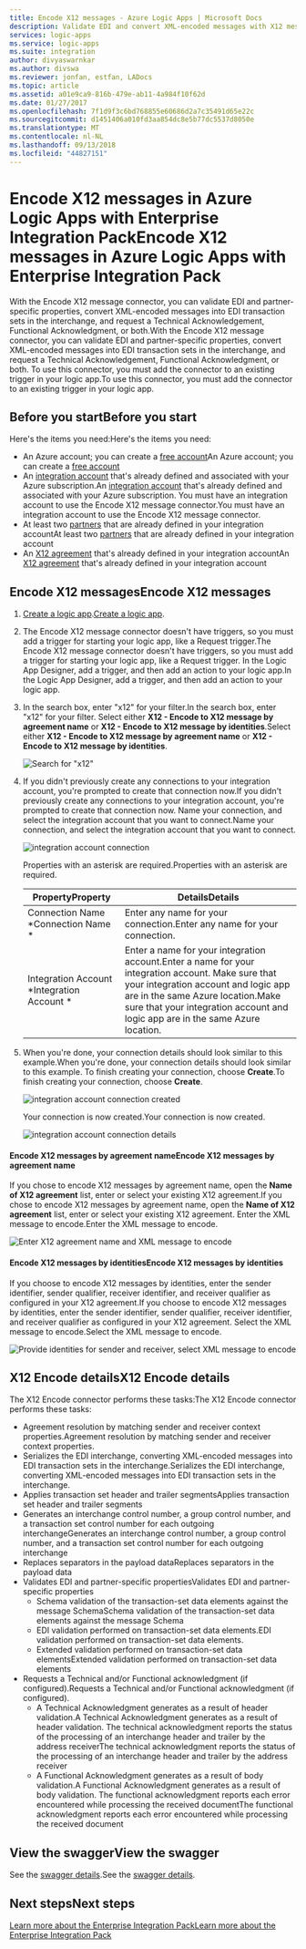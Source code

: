 ```yaml
---
title: Encode X12 messages - Azure Logic Apps | Microsoft Docs
description: Validate EDI and convert XML-encoded messages with X12 message encoder in Azure Logic Apps with Enterprise Integration Pack
services: logic-apps
ms.service: logic-apps
ms.suite: integration
author: divyaswarnkar
ms.author: divswa
ms.reviewer: jonfan, estfan, LADocs
ms.topic: article
ms.assetid: a01e9ca9-816b-479e-ab11-4a984f10f62d
ms.date: 01/27/2017
ms.openlocfilehash: 7f1d9f3c6bd768855e60686d2a7c35491d65e22c
ms.sourcegitcommit: d1451406a010fd3aa854dc8e5b77dc5537d8050e
ms.translationtype: MT
ms.contentlocale: nl-NL
ms.lasthandoff: 09/13/2018
ms.locfileid: "44827151"
---
```

# <a name="encode-x12-messages-in-azure-logic-apps-with-enterprise-integration-pack"></a><span data-ttu-id="e5c06-103">Encode X12 messages in Azure Logic Apps with Enterprise Integration Pack</span><span class="sxs-lookup"><span data-stu-id="e5c06-103">Encode X12 messages in Azure Logic Apps with Enterprise Integration Pack</span></span>

<span data-ttu-id="e5c06-104">With the Encode X12 message connector, you can validate EDI and partner-specific properties, convert XML-encoded messages into EDI transaction sets in the interchange, and request a Technical Acknowledgement, Functional Acknowledgment, or both.</span><span class="sxs-lookup"><span data-stu-id="e5c06-104">With the Encode X12 message connector, you can validate EDI and partner-specific properties, convert XML-encoded messages into EDI transaction sets in the interchange, and request a Technical Acknowledgement, Functional Acknowledgment, or both.</span></span>
<span data-ttu-id="e5c06-105">To use this connector, you must add the connector to an existing trigger in your logic app.</span><span class="sxs-lookup"><span data-stu-id="e5c06-105">To use this connector, you must add the connector to an existing trigger in your logic app.</span></span>

## <a name="before-you-start"></a><span data-ttu-id="e5c06-106">Before you start</span><span class="sxs-lookup"><span data-stu-id="e5c06-106">Before you start</span></span>

<span data-ttu-id="e5c06-107">Here's the items you need:</span><span class="sxs-lookup"><span data-stu-id="e5c06-107">Here's the items you need:</span></span>

* <span data-ttu-id="e5c06-108">An Azure account; you can create a [free account](https://azure.microsoft.com/free)</span><span class="sxs-lookup"><span data-stu-id="e5c06-108">An Azure account; you can create a [free account](https://azure.microsoft.com/free)</span></span>
* <span data-ttu-id="e5c06-109">An [integration account](logic-apps-enterprise-integration-create-integration-account.md) that's already defined and associated with your Azure subscription.</span><span class="sxs-lookup"><span data-stu-id="e5c06-109">An [integration account](logic-apps-enterprise-integration-create-integration-account.md) that's already defined and associated with your Azure subscription.</span></span> <span data-ttu-id="e5c06-110">You must have an integration account to use the Encode X12 message connector.</span><span class="sxs-lookup"><span data-stu-id="e5c06-110">You must have an integration account to use the Encode X12 message connector.</span></span>
* <span data-ttu-id="e5c06-111">At least two [partners](logic-apps-enterprise-integration-partners.md) that are already defined in your integration account</span><span class="sxs-lookup"><span data-stu-id="e5c06-111">At least two [partners](logic-apps-enterprise-integration-partners.md) that are already defined in your integration account</span></span>
* <span data-ttu-id="e5c06-112">An [X12 agreement](logic-apps-enterprise-integration-x12.md) that's already defined in your integration account</span><span class="sxs-lookup"><span data-stu-id="e5c06-112">An [X12 agreement](logic-apps-enterprise-integration-x12.md) that's already defined in your integration account</span></span>

## <a name="encode-x12-messages"></a><span data-ttu-id="e5c06-113">Encode X12 messages</span><span class="sxs-lookup"><span data-stu-id="e5c06-113">Encode X12 messages</span></span>

1. <span data-ttu-id="e5c06-114">[Create a logic app](quickstart-create-first-logic-app-workflow.md).</span><span class="sxs-lookup"><span data-stu-id="e5c06-114">[Create a logic app](quickstart-create-first-logic-app-workflow.md).</span></span>

2. <span data-ttu-id="e5c06-115">The Encode X12 message connector doesn't have triggers, so you must add a trigger for starting your logic app, like a Request trigger.</span><span class="sxs-lookup"><span data-stu-id="e5c06-115">The Encode X12 message connector doesn't have triggers, so you must add a trigger for starting your logic app, like a Request trigger.</span></span> <span data-ttu-id="e5c06-116">In the Logic App Designer, add a trigger, and then add an action to your logic app.</span><span class="sxs-lookup"><span data-stu-id="e5c06-116">In the Logic App Designer, add a trigger, and then add an action to your logic app.</span></span>

3.  <span data-ttu-id="e5c06-117">In the search box, enter "x12" for your filter.</span><span class="sxs-lookup"><span data-stu-id="e5c06-117">In the search box, enter "x12" for your filter.</span></span> <span data-ttu-id="e5c06-118">Select either **X12 - Encode to X12 message by agreement name** or **X12 - Encode to X12 message by identities**.</span><span class="sxs-lookup"><span data-stu-id="e5c06-118">Select either **X12 - Encode to X12 message by agreement name** or **X12 - Encode to X12 message by identities**.</span></span>
   
    ![Search for "x12"](./media/logic-apps-enterprise-integration-x12-encode/x12decodeimage1.png) 

3. <span data-ttu-id="e5c06-120">If you didn't previously create any connections to your integration account, you're prompted to create that connection now.</span><span class="sxs-lookup"><span data-stu-id="e5c06-120">If you didn't previously create any connections to your integration account, you're prompted to create that connection now.</span></span> <span data-ttu-id="e5c06-121">Name your connection, and select the integration account that you want to connect.</span><span class="sxs-lookup"><span data-stu-id="e5c06-121">Name your connection, and select the integration account that you want to connect.</span></span> 
   
    ![integration account connection](./media/logic-apps-enterprise-integration-x12-encode/x12encodeimage1.png)

    <span data-ttu-id="e5c06-123">Properties with an asterisk are required.</span><span class="sxs-lookup"><span data-stu-id="e5c06-123">Properties with an asterisk are required.</span></span>

    | <span data-ttu-id="e5c06-124">Property</span><span class="sxs-lookup"><span data-stu-id="e5c06-124">Property</span></span> | <span data-ttu-id="e5c06-125">Details</span><span class="sxs-lookup"><span data-stu-id="e5c06-125">Details</span></span> |
    | --- | --- |
    | <span data-ttu-id="e5c06-126">Connection Name \*</span><span class="sxs-lookup"><span data-stu-id="e5c06-126">Connection Name \*</span></span> |<span data-ttu-id="e5c06-127">Enter any name for your connection.</span><span class="sxs-lookup"><span data-stu-id="e5c06-127">Enter any name for your connection.</span></span> |
    | <span data-ttu-id="e5c06-128">Integration Account \*</span><span class="sxs-lookup"><span data-stu-id="e5c06-128">Integration Account \*</span></span> |<span data-ttu-id="e5c06-129">Enter a name for your integration account.</span><span class="sxs-lookup"><span data-stu-id="e5c06-129">Enter a name for your integration account.</span></span> <span data-ttu-id="e5c06-130">Make sure that your integration account and logic app are in the same Azure location.</span><span class="sxs-lookup"><span data-stu-id="e5c06-130">Make sure that your integration account and logic app are in the same Azure location.</span></span> |

5.  <span data-ttu-id="e5c06-131">When you're done, your connection details should look similar to this example.</span><span class="sxs-lookup"><span data-stu-id="e5c06-131">When you're done, your connection details should look similar to this example.</span></span> <span data-ttu-id="e5c06-132">To finish creating your connection, choose **Create**.</span><span class="sxs-lookup"><span data-stu-id="e5c06-132">To finish creating your connection, choose **Create**.</span></span>

    ![integration account connection created](./media/logic-apps-enterprise-integration-x12-encode/x12encodeimage2.png)

    <span data-ttu-id="e5c06-134">Your connection is now created.</span><span class="sxs-lookup"><span data-stu-id="e5c06-134">Your connection is now created.</span></span>

    ![integration account connection details](./media/logic-apps-enterprise-integration-x12-encode/x12encodeimage3.png) 

#### <a name="encode-x12-messages-by-agreement-name"></a><span data-ttu-id="e5c06-136">Encode X12 messages by agreement name</span><span class="sxs-lookup"><span data-stu-id="e5c06-136">Encode X12 messages by agreement name</span></span>

<span data-ttu-id="e5c06-137">If you chose to encode X12 messages by agreement name, open the **Name of X12 agreement** list, enter or select your existing X12 agreement.</span><span class="sxs-lookup"><span data-stu-id="e5c06-137">If you chose to encode X12 messages by agreement name, open the **Name of X12 agreement** list, enter or select your existing X12 agreement.</span></span> <span data-ttu-id="e5c06-138">Enter the XML message to encode.</span><span class="sxs-lookup"><span data-stu-id="e5c06-138">Enter the XML message to encode.</span></span>

![Enter X12 agreement name and XML message to encode](./media/logic-apps-enterprise-integration-x12-encode/x12encodeimage4.png)

#### <a name="encode-x12-messages-by-identities"></a><span data-ttu-id="e5c06-140">Encode X12 messages by identities</span><span class="sxs-lookup"><span data-stu-id="e5c06-140">Encode X12 messages by identities</span></span>

<span data-ttu-id="e5c06-141">If you choose to encode X12 messages by identities, enter the sender identifier, sender qualifier, receiver identifier, and receiver qualifier as configured in your X12 agreement.</span><span class="sxs-lookup"><span data-stu-id="e5c06-141">If you choose to encode X12 messages by identities, enter the sender identifier, sender qualifier, receiver identifier, and receiver qualifier as configured in your X12 agreement.</span></span> <span data-ttu-id="e5c06-142">Select the XML message to encode.</span><span class="sxs-lookup"><span data-stu-id="e5c06-142">Select the XML message to encode.</span></span>
   
![Provide identities for sender and receiver, select XML message to encode](./media/logic-apps-enterprise-integration-x12-encode/x12encodeimage5.png) 

## <a name="x12-encode-details"></a><span data-ttu-id="e5c06-144">X12 Encode details</span><span class="sxs-lookup"><span data-stu-id="e5c06-144">X12 Encode details</span></span>

<span data-ttu-id="e5c06-145">The X12 Encode connector performs these tasks:</span><span class="sxs-lookup"><span data-stu-id="e5c06-145">The X12 Encode connector performs these tasks:</span></span>

* <span data-ttu-id="e5c06-146">Agreement resolution by matching sender and receiver context properties.</span><span class="sxs-lookup"><span data-stu-id="e5c06-146">Agreement resolution by matching sender and receiver context properties.</span></span>
* <span data-ttu-id="e5c06-147">Serializes the EDI interchange, converting XML-encoded messages into EDI transaction sets in the interchange.</span><span class="sxs-lookup"><span data-stu-id="e5c06-147">Serializes the EDI interchange, converting XML-encoded messages into EDI transaction sets in the interchange.</span></span>
* <span data-ttu-id="e5c06-148">Applies transaction set header and trailer segments</span><span class="sxs-lookup"><span data-stu-id="e5c06-148">Applies transaction set header and trailer segments</span></span>
* <span data-ttu-id="e5c06-149">Generates an interchange control number, a group control number, and a transaction set control number for each outgoing interchange</span><span class="sxs-lookup"><span data-stu-id="e5c06-149">Generates an interchange control number, a group control number, and a transaction set control number for each outgoing interchange</span></span>
* <span data-ttu-id="e5c06-150">Replaces separators in the payload data</span><span class="sxs-lookup"><span data-stu-id="e5c06-150">Replaces separators in the payload data</span></span>
* <span data-ttu-id="e5c06-151">Validates EDI and partner-specific properties</span><span class="sxs-lookup"><span data-stu-id="e5c06-151">Validates EDI and partner-specific properties</span></span>
  * <span data-ttu-id="e5c06-152">Schema validation of the transaction-set data elements against the message Schema</span><span class="sxs-lookup"><span data-stu-id="e5c06-152">Schema validation of the transaction-set data elements against the message Schema</span></span>
  * <span data-ttu-id="e5c06-153">EDI validation performed on transaction-set data elements.</span><span class="sxs-lookup"><span data-stu-id="e5c06-153">EDI validation performed on transaction-set data elements.</span></span>
  * <span data-ttu-id="e5c06-154">Extended validation performed on transaction-set data elements</span><span class="sxs-lookup"><span data-stu-id="e5c06-154">Extended validation performed on transaction-set data elements</span></span>
* <span data-ttu-id="e5c06-155">Requests a Technical and/or Functional acknowledgment (if configured).</span><span class="sxs-lookup"><span data-stu-id="e5c06-155">Requests a Technical and/or Functional acknowledgment (if configured).</span></span>
  * <span data-ttu-id="e5c06-156">A Technical Acknowledgment generates as a result of header validation.</span><span class="sxs-lookup"><span data-stu-id="e5c06-156">A Technical Acknowledgment generates as a result of header validation.</span></span> <span data-ttu-id="e5c06-157">The technical acknowledgment reports the status of the processing of an interchange header and trailer by the address receiver</span><span class="sxs-lookup"><span data-stu-id="e5c06-157">The technical acknowledgment reports the status of the processing of an interchange header and trailer by the address receiver</span></span>
  * <span data-ttu-id="e5c06-158">A Functional Acknowledgment generates as a result of body validation.</span><span class="sxs-lookup"><span data-stu-id="e5c06-158">A Functional Acknowledgment generates as a result of body validation.</span></span> <span data-ttu-id="e5c06-159">The functional acknowledgment reports each error encountered while processing the received document</span><span class="sxs-lookup"><span data-stu-id="e5c06-159">The functional acknowledgment reports each error encountered while processing the received document</span></span>

## <a name="view-the-swagger"></a><span data-ttu-id="e5c06-160">View the swagger</span><span class="sxs-lookup"><span data-stu-id="e5c06-160">View the swagger</span></span>
<span data-ttu-id="e5c06-161">See the [swagger details](/connectors/x12/).</span><span class="sxs-lookup"><span data-stu-id="e5c06-161">See the [swagger details](/connectors/x12/).</span></span> 

## <a name="next-steps"></a><span data-ttu-id="e5c06-162">Next steps</span><span class="sxs-lookup"><span data-stu-id="e5c06-162">Next steps</span></span>
[<span data-ttu-id="e5c06-163">Learn more about the Enterprise Integration Pack</span><span class="sxs-lookup"><span data-stu-id="e5c06-163">Learn more about the Enterprise Integration Pack</span></span>](logic-apps-enterprise-integration-overview.md "Learn about Enterprise Integration Pack") 

